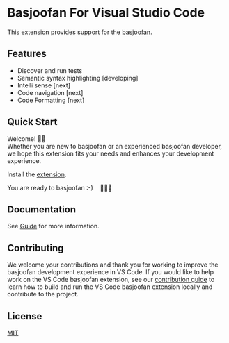 # Basjoofan For Visual Studio Code

This extension provides support for the [basjoofan](https://basjoofan.com).

## Features

* Discover and run tests
* Semantic syntax highlighting [developing]
* Intelli sense [next]
* Code navigation [next]
* Code Formatting [next]

## Quick Start

Welcome! 👋🏻<br/>
Whether you are new to basjoofan or an experienced basjoofan developer, we hope this
extension fits your needs and enhances your development experience.

Install the [extension](https://marketplace.visualstudio.com/items?itemName=basjoofan.basjoofan).

You are ready to basjoofan :-) &nbsp;&nbsp; 🎉🎉🎉

## Documentation

See [Guide](https://basjoofan.com) for more information.

## Contributing

We welcome your contributions and thank you for working to improve the basjoofan
development experience in VS Code. If you would like to help work on the VS Code
basjoofan extension, see our [contribution guide](https://basjoofan.com/contributing) to
learn how to build and run the VS Code basjoofan extension locally and contribute to the project.

## License

[MIT](LICENSE)